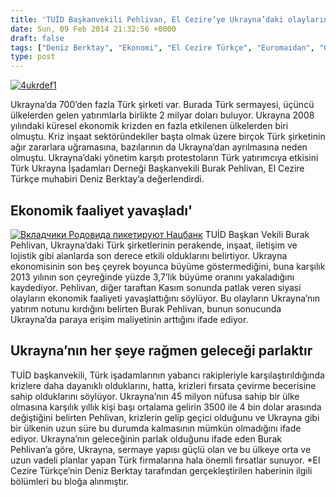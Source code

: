 ```yaml
---
title: 'TUİD Başkanvekili Pehlivan, El Cezire’ye Ukrayna’daki olayların Türk Şirketlerine etkisini değerlendirdi *'
date: Sun, 09 Feb 2014 21:32:56 +0000
draft: false
tags: ["Deniz Berktay", "Ekonomi", "El Cezire Türkçe", "Euromaidan", "Genel", "TUİD Başkanvekili Pehlivan", "Ukrayna", "Ukrayna Türk sermayesi", "Ukrayna Türk Şirketleri", "Ukrayna Türk Toplumu", "Ukrayna'daki Türk Şirketleri"]
type: post
---
```


[![4ukrdef1](http://burakpehlivan.org/wp-content/uploads/2014/02/4ukrdef1.png)](http://burakpehlivan.org/wp-content/uploads/2014/02/4ukrdef1.png)

Ukrayna’da 700’den fazla Türk şirketi var. Burada Türk sermayesi, üçüncü ülkelerden gelen yatırımlarla birlikte 2 milyar doları buluyor. Ukrayna 2008 yılındaki küresel ekonomik krizden en fazla etkilenen ülkelerden biri olmuştu. Kriz inşaat sektöründekiler başta olmak üzere birçok Türk şirketinin ağır zararlara uğramasına, bazılarının da Ukrayna’dan ayrılmasına neden olmuştu. Ukrayna’daki yönetim karşıtı protestoların Türk yatırımcıya etkisini Türk Ukrayna İşadamları Derneği Başkanvekili Burak Pehlivan, El Cezire Türkçe muhabiri Deniz Berktay’a değerlendirdi.


Ekonomik faaliyet yavaşladı'
----------------------------


[![Вкладчики Родовида пикетируют Нацбанк](http://burakpehlivan.org/wp-content/uploads/2014/02/tuid-baskanvekili-pehlivan-el-cezireye-ukraynadaki-olaylarin-turk-sirketlerine-etkisini-degerlendirdi2.jpg)](http://burakpehlivan.org/wp-content/uploads/2014/02/tuid-baskanvekili-pehlivan-el-cezireye-ukraynadaki-olaylarin-turk-sirketlerine-etkisini-degerlendirdi2.jpg) TUİD Başkan Vekili Burak Pehlivan, Ukrayna’daki Türk şirketlerinin perakende, inşaat, iletişim ve lojistik gibi alanlarda son derece etkili olduklarını belirtiyor. Ukrayna ekonomisinin son beş çeyrek boyunca büyüme göstermediğini, buna karşılık 2013 yılının son çeyreğinde yüzde 3,7’lik büyüme oranını yakaladığını kaydediyor. Pehlivan, diğer taraftan Kasım sonunda patlak veren siyasi olayların ekonomik faaliyeti yavaşlattığını söylüyor. Bu olayların Ukrayna’nın yatırım notunu kırdığını belirten Burak Pehlivan, bunun sonucunda Ukrayna’da paraya erişim maliyetinin arttığını ifade ediyor.


Ukrayna’nın her şeye rağmen geleceği parlaktır
----------------------------------------------


TUİD başkanvekili, Türk işadamlarının yabancı rakipleriyle karşılaştırıldığında krizlere daha dayanıklı olduklarını, hatta, krizleri fırsata çevirme becerisine sahip olduklarını söylüyor. Ukrayna’nın 45 milyon nüfusa sahip bir ülke olmasına karşılık yıllık kişi başı ortalama gelirin 3500 ile 4 bin dolar arasında değiştiğini belirten Pehlivan, krizlerin gelip geçici olduğunu ve Ukrayna gibi bir ülkenin uzun süre bu durumda kalmasının mümkün olmadığını ifade ediyor. Ukrayna’nın geleceğinin parlak olduğunu ifade eden Burak Pehlivan’a göre, Ukrayna, sermaye yapısı güçlü olan ve bu ülkeye orta ve uzun vadeli planlar yapan Türk firmalarına hala önemli fırsatlar sunuyor. \*El Cezire Türkçe’nin Deniz Berktay tarafından gerçekleştirilen haberinin ilgili bölümleri bu bloğa alınmıştır.